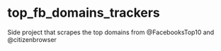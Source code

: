 # top_fb_domains_trackers
Side project that scrapes the top domains from @FacebooksTop10 and @citizenbrowser
